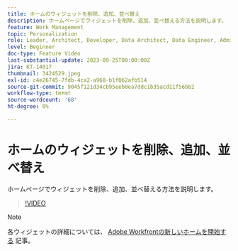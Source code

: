 ```yaml
---
title: ホームのウィジェットを削除、追加、並べ替え
description: ホームページでウィジェットを削除、追加、並べ替える方法を説明します。
feature: Work Management
topic: Personalization
role: Leader, Architect, Developer, Data Architect, Data Engineer, Admin, User
level: Beginner
doc-type: Feature Video
last-substantial-update: 2023-09-25T00:00:00Z
jira: KT-14017
thumbnail: 3424529.jpeg
exl-id: c4e26745-7fdb-4ca2-a968-b1f062afb514
source-git-commit: 9045f121d34cb95eeb0ea7ddc1b35acd11f56bb2
workflow-type: tm+mt
source-wordcount: '68'
ht-degree: 0%

---
```


# ホームのウィジェットを削除、追加、並べ替え

ホームページでウィジェットを削除、追加、並べ替える方法を説明します。

>[!VIDEO](https://video.tv.adobe.com/v/3424529/?quality=12&learn=on)


>[!NOTE]
>
> 各ウィジェットの詳細については、 [Adobe Workfrontの新しいホームを開始する](https://experienceleague.adobe.com/docs/workfront/using/basics/home/new-home/get-started-with-new-home.html?lang=en) 記事。

